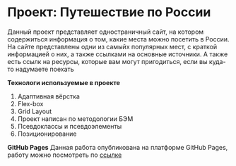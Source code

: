 # Проект: Путешествие по России
Данный проект представляет одностраничный сайт, на котором содержиться информация о том, какие места можно посетить в России.
На сайте представлены одни из самыйх популярных мест, с краткой информацией о них, а также ссылками на основные источники.
А также есть ссылк на ресурсы, которые вам могут пригодиться, если вы куда-то надумаете поехать 


**Технологи используемые в проекте**

1. Адаптивная вёрстка
2. Flex-box
3. Grid Layout
4. Проект написан по методологии БЭМ
5. Псевдоклассы и псевдоэлементы
6. Позиционирование

**GitHub Pages**
Данная работа опубликована на платформе GitHub Pages, работу можно посмотреть по [ссылке](https://soulaction.github.io/russian-travel/)
